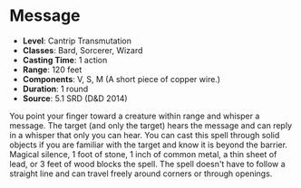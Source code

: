# Message

- **Level**: Cantrip Transmutation
- **Classes**: Bard, Sorcerer, Wizard
- **Casting Time**: 1 action
- **Range**: 120 feet
- **Components**: V, S, M (A short piece of copper wire.)
- **Duration**: 1 round
- **Source**: 5.1 SRD (D&D 2014)

You point your finger toward a creature within range and whisper a message. The target (and only the target) hears the message and can reply in a whisper that only you can hear. You can cast this spell through solid objects if you are familiar with the target and know it is beyond the barrier. Magical silence, 1 foot of stone, 1 inch of common metal, a thin sheet of lead, or 3 feet of wood blocks the spell. The spell doesn't have to follow a straight line and can travel freely around corners or through openings.

